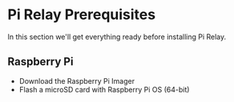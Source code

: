 # Pi Relay Prerequisites 

In this section we'll get everything ready before installing Pi Relay.

## Raspberry Pi
- Download the Raspberry Pi Imager
- Flash a microSD card with Raspberry Pi OS (64-bit)